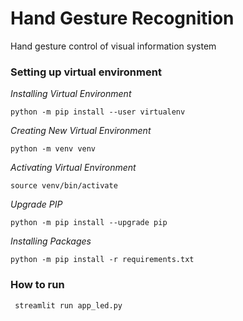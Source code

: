 # Hand Gesture Recognition
Hand gesture control of visual information system

### Setting up virtual environment

*Installing Virtual Environment*
```console
python -m pip install --user virtualenv
```
*Creating New Virtual Environment*
```console
python -m venv venv
```
*Activating Virtual Environment*
```console
source venv/bin/activate
```
*Upgrade PIP*
```console
python -m pip install --upgrade pip
```
*Installing Packages*
```console
python -m pip install -r requirements.txt
```

### How to run

```console
 streamlit run app_led.py
```